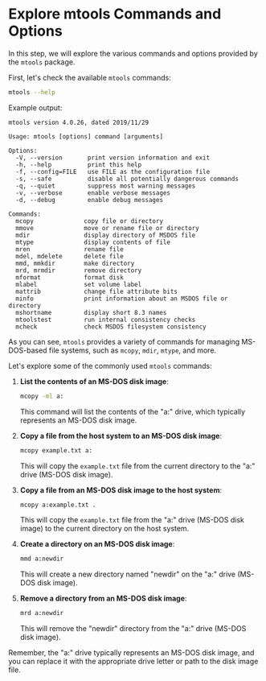 # Explore mtools Commands and Options

In this step, we will explore the various commands and options provided by the `mtools` package.

First, let's check the available `mtools` commands:

```bash
mtools --help
```

Example output:

```
mtools version 4.0.26, dated 2019/11/29

Usage: mtools [options] command [arguments]

Options:
  -V, --version       print version information and exit
  -h, --help          print this help
  -f, --config=FILE   use FILE as the configuration file
  -s, --safe          disable all potentially dangerous commands
  -q, --quiet         suppress most warning messages
  -v, --verbose       enable verbose messages
  -d, --debug         enable debug messages

Commands:
  mcopy              copy file or directory
  mmove              move or rename file or directory
  mdir               display directory of MSDOS file
  mtype              display contents of file
  mren               rename file
  mdel, mdelete      delete file
  mmd, mmkdir        make directory
  mrd, mrmdir        remove directory
  mformat            format disk
  mlabel             set volume label
  mattrib            change file attribute bits
  minfo              print information about an MSDOS file or directory
  mshortname         display short 8.3 names
  mtoolstest         run internal consistency checks
  mcheck             check MSDOS filesystem consistency
```

As you can see, `mtools` provides a variety of commands for managing MS-DOS-based file systems, such as `mcopy`, `mdir`, `mtype`, and more.

Let's explore some of the commonly used `mtools` commands:

1. **List the contents of an MS-DOS disk image**:

   ```bash
   mcopy -ml a:
   ```

   This command will list the contents of the "a:" drive, which typically represents an MS-DOS disk image.

2. **Copy a file from the host system to an MS-DOS disk image**:

   ```bash
   mcopy example.txt a:
   ```

   This will copy the `example.txt` file from the current directory to the "a:" drive (MS-DOS disk image).

3. **Copy a file from an MS-DOS disk image to the host system**:

   ```bash
   mcopy a:example.txt .
   ```

   This will copy the `example.txt` file from the "a:" drive (MS-DOS disk image) to the current directory on the host system.

4. **Create a directory on an MS-DOS disk image**:

   ```bash
   mmd a:newdir
   ```

   This will create a new directory named "newdir" on the "a:" drive (MS-DOS disk image).

5. **Remove a directory from an MS-DOS disk image**:
   ```bash
   mrd a:newdir
   ```
   This will remove the "newdir" directory from the "a:" drive (MS-DOS disk image).

Remember, the "a:" drive typically represents an MS-DOS disk image, and you can replace it with the appropriate drive letter or path to the disk image file.
